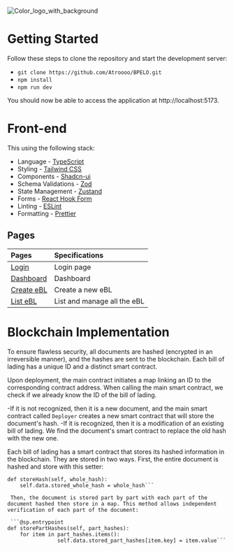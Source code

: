	
![Color_logo_with_background](https://github.com/Atroooo/BPELO/assets/117669219/41792310-cb7b-402a-9e54-0781a5e53cc5)

# Getting Started

Follow these steps to clone the repository and start the development server:

- `git clone https://github.com/Atroooo/BPELO.git`
- `npm install`
- `npm run dev`

You should now be able to access the application at http://localhost:5173.

# Front-end

This using the following stack:

- Language - [TypeScript](https://www.typescriptlang.org)
- Styling - [Tailwind CSS](https://tailwindcss.com)
- Components - [Shadcn-ui](https://ui.shadcn.com)
- Schema Validations - [Zod](https://zod.dev)
- State Management - [Zustand](https://zustand-demo.pmnd.rs)
- Forms - [React Hook Form](https://ui.shadcn.com/docs/components/form)
- Linting - [ESLint](https://eslint.org)
- Formatting - [Prettier](https://prettier.io)

## Pages

| Pages                                                                       | Specifications              |
|:----------------------------------------------------------------------------|:----------------------------|
| [Login](https://localhost:5173/login)                                       | Login page                  |
| [Dashboard](https://localhost:5173/)              | Dashboard                   |
| [Create eBL](https://localhost:5173/bol/create)    | Create a new eBL            |
| [List eBL](https://localhost:5173/bol/list) | List and manage all the eBL |

# Blockchain Implementation
To ensure flawless security, all documents are hashed (encrypted in an irreversible manner), and the hashes are sent to the blockchain. Each bill of lading has a unique ID and a distinct smart contract.

Upon deployment, the main contract initiates a map linking an ID to the corresponding contract address.
When calling the main smart contract, we check if we already know the ID of the bill of lading.

-If it is not recognized, then it is a new document, and the main smart contract called `Deployer` creates a new smart contract that will store the document's hash.
-If it is recognized, then it is a modification of an existing bill of lading. We find the document's smart contract to replace the old hash with the new one.

Each bill of lading has a smart contract that stores its hashed information in the blockchain. They are stored in two ways.
First, the entire document is hashed and store with this setter:

```@sp.entrypoint
def storeHash(self, whole_hash):
	self.data.stored_whole_hash = whole_hash```

 Then, the document is stored part by part with each part of the document hashed then store in a map. This method allows independent verification of each part of the document:
 
 ```@sp.entrypoint
def storePartHashes(self, part_hashes):
	for item in part_hashes.items():
                self.data.stored_part_hashes[item.key] = item.value```
